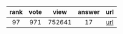 
| rank | vote | view | answer | url |
|:-:|:-:|:-:|:-:|:-:|
|97|971|752641|17| [url](http://stackoverflow.com/questions/2846653/how-to-use-threading-in-python) |
